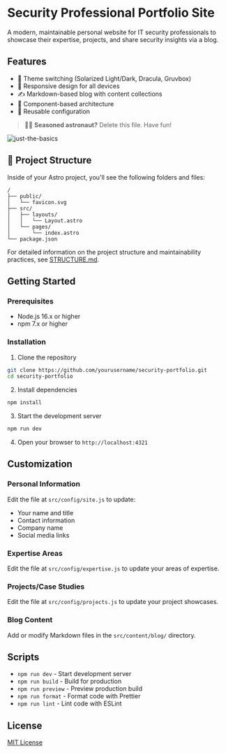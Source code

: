 # Security Professional Portfolio Site

A modern, maintainable personal website for IT security professionals to showcase their expertise, projects, and share security insights via a blog.

## Features

- 🎨 Theme switching (Solarized Light/Dark, Dracula, Gruvbox)
- 📱 Responsive design for all devices
- ✍️ Markdown-based blog with content collections
- 🧩 Component-based architecture
- 🔄 Reusable configuration

> 🧑‍🚀 **Seasoned astronaut?** Delete this file. Have fun!

![just-the-basics](https://github.com/withastro/astro/assets/2244813/a0a5533c-a856-4198-8470-2d67b1d7c554)

## 🚀 Project Structure

Inside of your Astro project, you'll see the following folders and files:

```text
/
├── public/
│   └── favicon.svg
├── src/
│   ├── layouts/
│   │   └── Layout.astro
│   └── pages/
│       └── index.astro
└── package.json
```

For detailed information on the project structure and maintainability practices, see [STRUCTURE.md](./STRUCTURE.md).

## Getting Started

### Prerequisites

- Node.js 16.x or higher
- npm 7.x or higher

### Installation

1. Clone the repository
```bash
git clone https://github.com/yourusername/security-portfolio.git
cd security-portfolio
```

2. Install dependencies
```bash
npm install
```

3. Start the development server
```bash
npm run dev
```

4. Open your browser to `http://localhost:4321`

## Customization

### Personal Information

Edit the file at `src/config/site.js` to update:

- Your name and title
- Contact information
- Company name
- Social media links

### Expertise Areas

Edit the file at `src/config/expertise.js` to update your areas of expertise.

### Projects/Case Studies

Edit the file at `src/config/projects.js` to update your project showcases.

### Blog Content

Add or modify Markdown files in the `src/content/blog/` directory.

## Scripts

- `npm run dev` - Start development server
- `npm run build` - Build for production
- `npm run preview` - Preview production build
- `npm run format` - Format code with Prettier
- `npm run lint` - Lint code with ESLint

## License

[MIT License](./LICENSE)
